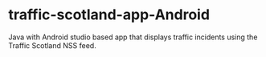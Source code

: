 # traffic-scotland-app-Android
Java with Android studio based app that displays traffic incidents using the Traffic Scotland NSS feed.
